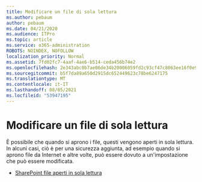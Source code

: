 ```yaml
---
title: Modificare un file di sola lettura
ms.author: pebaum
author: pebaum
ms.date: 04/21/2020
ms.audience: ITPro
ms.topic: article
ms.service: o365-administration
ROBOTS: NOINDEX, NOFOLLOW
localization_priority: Normal
ms.assetid: 7fd02fc7-4aaf-4ae6-b514-ceda456b74e2
ms.openlocfilehash: 2e343abc0b7ae06de34b20006059fd2c93cf47c8063ee16f0e9e1ab273e1ee4d
ms.sourcegitcommit: b5f7da89a650d2915dc652449623c78be6247175
ms.translationtype: MT
ms.contentlocale: it-IT
ms.lasthandoff: 08/05/2021
ms.locfileid: "53947195"
---
```

# <a name="edit-a-read-only-file"></a>Modificare un file di sola lettura

È possibile che quando si aprono i file, questi vengono aperti in sola lettura. In alcuni casi, ciò è per una sicurezza aggiunta, ad esempio quando si aprono file da Internet e altre volte, può essere dovuto a un'impostazione che può essere modificata.

- [SharePoint file aperti in sola lettura](https://docs.microsoft.com/sharepoint/troubleshoot/lists-and-libraries/files-open-as-read-only-and-cannot-check-in-or-out)
